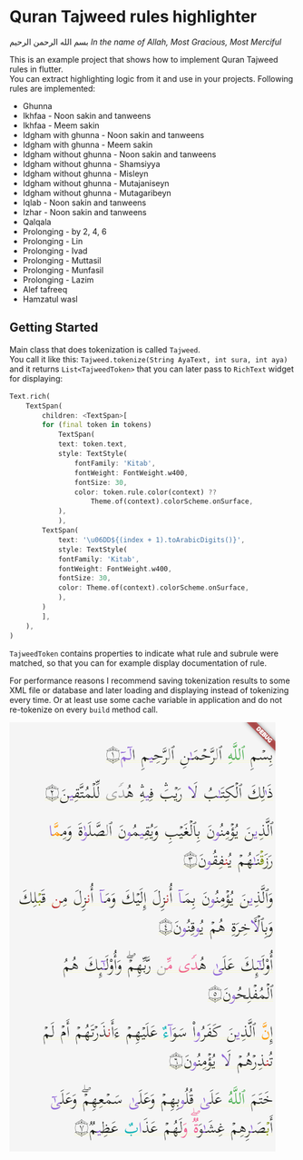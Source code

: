 # Quran Tajweed rules highlighter

بسم الله الرحمن الرحيم
*In the name of Allah, Most Gracious, Most Merciful*

This is an example project that shows how to implement Quran Tajweed rules in flutter.  
You can extract highlighting logic from it and use in your projects.
Following rules are implemented:
 - Ghunna
 - Ikhfaa - Noon sakin and tanweens
 - Ikhfaa - Meem sakin
 - Idgham with ghunna - Noon sakin and tanweens
 - Idgham with ghunna - Meem sakin
 - Idgham without ghunna - Noon sakin and tanweens
 - Idgham without ghunna - Shamsiyya
 - Idgham without ghunna - Misleyn
 - Idgham without ghunna - Mutajaniseyn
 - Idgham without ghunna - Mutagaribeyn
 - Iqlab - Noon sakin and tanweens
 - Izhar - Noon sakin and tanweens
 - Qalqala
 - Prolonging - by 2, 4, 6
 - Prolonging - Lin
 - Prolonging - Ivad
 - Prolonging - Muttasil
 - Prolonging - Munfasil
 - Prolonging - Lazim
 - Alef tafreeq
 - Hamzatul wasl

## Getting Started

Main class that does tokenization is called `Tajweed`.  
You call it like this: `Tajweed.tokenize(String AyaText, int sura, int aya)` and it returns `List<TajweedToken>` that
you can later pass to `RichText` widget for displaying:  

```dart
Text.rich(
    TextSpan(
        children: <TextSpan>[
        for (final token in tokens)
            TextSpan(
            text: token.text,
            style: TextStyle(
                fontFamily: 'Kitab',
                fontWeight: FontWeight.w400,
                fontSize: 30,
                color: token.rule.color(context) ??
                    Theme.of(context).colorScheme.onSurface,
            ),
            ),
        TextSpan(
            text: '\u06DD${(index + 1).toArabicDigits()}',
            style: TextStyle(
            fontFamily: 'Kitab',
            fontWeight: FontWeight.w400,
            fontSize: 30,
            color: Theme.of(context).colorScheme.onSurface,
            ),
        )
        ],
    ),
)
```

`TajweedToken` contains properties to indicate what rule and subrule were matched, so that you can for example display documentation of rule.

For performance reasons I recommend saving tokenization results to some XML file or database and later loading and displaying instead of tokenizing every time. Or at least use some cache variable in application and do not re-tokenize on every `build` method call.

![screenshot](/screenshot.png?raw=true "Screenshot")
